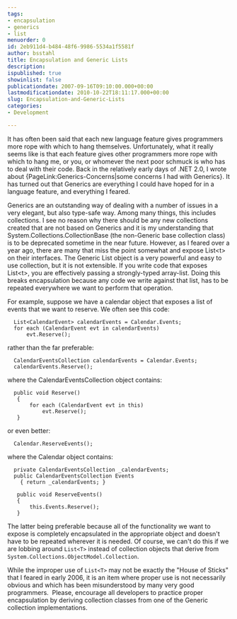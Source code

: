 ```yaml
---
tags:
- encapsulation
- generics
- list
menuorder: 0
id: 2eb911d4-b484-48f6-9986-5534a1f5581f
author: bsstahl
title: Encapsulation and Generic Lists
description: 
ispublished: true
showinlist: false
publicationdate: 2007-09-16T09:10:00.000+00:00
lastmodificationdate: 2010-10-22T18:11:17.000+00:00
slug: Encapsulation-and-Generic-Lists
categories:
- Development

---
```

It has often been said that each new language feature gives programmers more rope with which to hang themselves. Unfortunately, what it really seems like is that each feature gives other programmers more rope with which to hang me, or you, or whomever the next poor schmuck is who has to deal with their code. Back in the relatively early days of .NET 2.0, I wrote about {PageLink:Generics-Concerns|some concerns I had with Generics}. It has turned out that Generics are everything I could have hoped for in a language feature, and everything I feared.

Generics are an outstanding way of dealing with a number of issues in a very elegant, but also type-safe way. Among many things, this includes collections. I see no reason why there should be any new collections created that are not based on Generics and it is my understanding that System.Collections.CollectionBase (the non-Generic base collection class) is to be deprecated sometime in the near future. However, as I feared over a year ago, there are many that miss the point somewhat and expose List&lt;t&gt; on their interfaces. The Generic List object is a very powerful and easy to use collection, but it is not extensible. If you write code that exposes List&lt;t&gt;, you are effectively passing a strongly-typed array-list. Doing this breaks encapsulation because any code we write against that list, has to be repeated everywhere we want to perform that operation.

For example, suppose we have a calendar object that exposes a list of events that we want to reserve. We often see this code:

```
  List<CalendarEvent> calendarEvents = Calendar.Events;  
  for each (CalendarEvent evt in calendarEvents)  
      evt.Reserve();
```

rather than the far preferable:

```
  CalendarEventsCollection calendarEvents = Calendar.Events;  
  calendarEvents.Reserve();
```

where the CalendarEventsCollection object contains:

```
  public void Reserve()  
   {  
       for each (CalendarEvent evt in this)  
           evt.Reserve();   
   }
```
or even better:

```
  Calendar.ReserveEvents();
```

where the Calendar object contains:

```
  private CalendarEventsCollection _calendarEvents;  
  public CalendarEventsCollection Events  
    { return _calendarEvents; }  
  
   public void ReserveEvents()  
   {  
       this.Events.Reserve();  
   }
```

The latter being preferable because all of the functionality we want to expose is completely encapsulated in the appropriate object and doesn't have to be repeated wherever it is needed. Of course, we can't do this if we are lobbing around `List<T>` instead of collection objects that derive from `System.Collections.ObjectModel.Collection`.

While the improper use of `List<T>` may not be exactly the "House of Sticks" that I feared in early 2006, it is an item where proper use is not necessarily obvious and which has been misunderstood by many very good programmers.  Please, encourage all developers to practice proper encapsulation by deriving collection classes from one of the Generic collection implementations.
